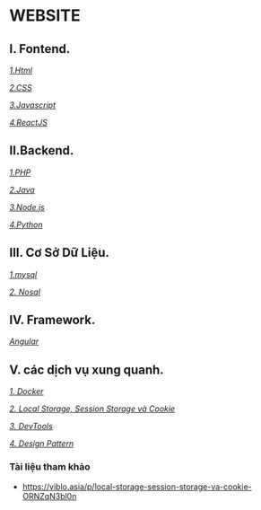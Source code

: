 # WEBSITE

## I. Fontend.

*[1.Html]()*

*[2.CSS]()*

*[3.Javascript]()*

*[4.ReactJS]()*

## II.Backend.

*[1.PHP]()*

*[2.Java]()*

*[3.Node.js]()*

*[4.Python]()*

## III. Cơ Sở Dữ Liệu.

*[1.mysql]()*

*[2. Nosql]()*
## IV. Framework.

*[Angular]()*
## V. các dịch vụ xung quanh.

*[1. Docker]()*

*[2. Local Storage, Session Storage và Cookie]()*

*[3. DevTools]()*

*[4. Design Pattern]()*
### Tài liệu tham khảo
- https://viblo.asia/p/local-storage-session-storage-va-cookie-ORNZqN3bl0n

*[]()*
*[]()*
*[]()*

